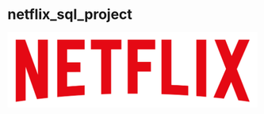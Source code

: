 # netflix_sql_project
![netflix logo](https://github.com/xxARYANx/netflix_sql_project/blob/main/logo.png)
